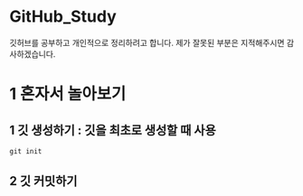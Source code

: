 # GitHub_Study
깃허브를 공부하고 개인적으로 정리하려고 합니다. 제가 잘못된 부분은 지적해주시면 감사하겠습니다.

# 1 혼자서 놀아보기

## 1 깃 생성하기 : 깃을 최초로 생성할 때 사용
```
git init
```

## 2 깃 커밋하기
